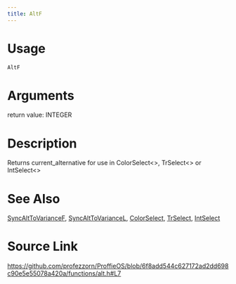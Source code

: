 ```yaml
---
title: AltF
---
```


# Usage
```cpp
AltF
```

# Arguments
return value: INTEGER

# Description
Returns current_alternative for use in ColorSelect<>, TrSelect<> or IntSelect<>

# See Also
[SyncAltToVarianceF](/config/functions/SyncAltToVarianceF.html), [SyncAltToVarianceL](/config/functions/SyncAltToVarianceL.html), [ColorSelect](/config/styles/ColorSelect.html), [TrSelect](/config/transitions/TrSelect.html), [IntSelect](/config/functions/IntSelect.html)

# Source Link
https://github.com/profezzorn/ProffieOS/blob/6f8add544c627172ad2dd698c90e5e55078a420a/functions/alt.h#L7
